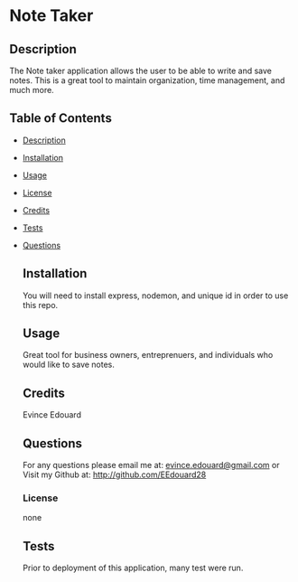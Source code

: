 # Note Taker

## Description

The Note taker application allows the user to be able to write and save notes.
This is a great tool to maintain organization, time management, and much more.

## Table of Contents

- [Description](#description)
- [Installation](#installation)
- [Usage](#usage)
- [License](#license)
- [Credits](#credits)
- [Tests](#tests)
- [Questions](#questions)

  ## Installation

  You will need to install express, nodemon, and unique id in order to use this repo.

  ## Usage

  Great tool for business owners, entreprenuers, and individuals who would like to save notes.

  ## Credits

  Evince Edouard

  ## Questions

  For any questions please email me at: evince.edouard@gmail.com
  or Visit my Github at: http://github.com/EEdouard28

  ### License

  none

  ## Tests

  Prior to deployment of this application, many test were run.

